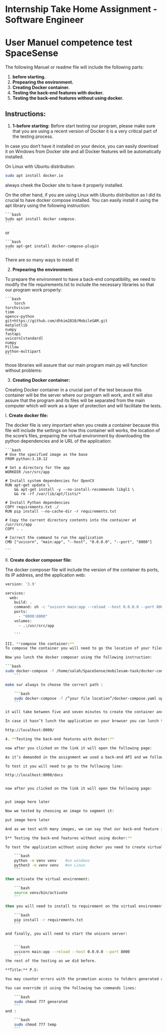 # Internship Take Home Assignment - Software Engineer
# User Manuel competence test SpaceSense
The following Manuel or readme file will include the following parts:

1. **before starting.**
2. **Prepearing the environment.**
3. **Creating Docker container.**
4. **Testing the back-end features with docker.**
5. **Testing the back-end features without using docker.**


## Instructions:

1. **1-before starting:**
Before start testing our program, please make sure that you are using a recent version of Docker it is a very critical part of the testing process.

In case you don’t have it installed on your device, you can easily download it on Windows from Docker site and all Docker features will be automatically installed.

On Linux with Ubuntu distribution:

```bash
sudo apt install docker.io
 ```

always cheek the Docker site to have it properly installed.

On the other hand, if you are using Linux with Ubuntu distribution as I did its crucial to have docker compose installed. You can easily install it using the apt library using the following instruction:


    ```bash
    Sudo apt install docker compose.
    ```
or

    ```bash
    sudo apt-get install docker-compose-plugin
    ```
There are so many ways to install it!

2. **Prepearing the environment:**

To prepare the environment to have a back-end compatibility, we need to modify the file requirements.txt to include the necessary libraries so that our program work properly:

    ```bash
        torch
    torchvision
    timm
    opencv-python
    git+https://github.com/dhkim2810/MobileSAM.git
    matplotlib
    numpy
    fastapi
    uvicorn[standard]
    numpy
    Pillow
    python-multipart
    ```
those libraries will assure that our main program main.py will function without problems:  

3. **Creating Docker container:**

Creating Docker container in a crucial part of the test because this container will be the server where our program will work, and it will also assure that the program and its files will be separated from the main computer which will work as a layer of protection and will facilitate the tests.

I. **Create docker file:**

The docker file is very important when you create a container because this file will include the settings on how this container will works, the location of the score’s files, preparing the virtual environment by downloading the python dependencies and le URL of the application:

    ```bash
    # Use the specified image as the base
    FROM python:3.10.12

    # Set a directory for the app
    WORKDIR /usr/src/app

    # Install system dependencies for OpenCV
    RUN apt-get update \
        && apt-get install -y --no-install-recommends libgl1 \
        && rm -rf /var/lib/apt/lists/*

    # Install Python dependencies
    COPY requirements.txt ./
    RUN pip install --no-cache-dir -r requirements.txt

    # Copy the current directory contents into the container at /usr/src/app
    COPY . .

    # Correct the command to run the application
    CMD ["uvicorn", "main:app", "--host", "0.0.0.0", "--port", "8000"]

    ```

II. **Create docker composer file:**

The docker composer file will include the version of the container its ports, its IP address, and the application web:

```bash
version: '3.9'

services:
  web:
    build: .
    command: sh -c "uvicorn main:app --reload --host 0.0.0.0 --port 8000"
    ports:
      - "8000:8000"
    volumes:
      - .:/usr/src/app

    ```

III. **compose the container:**
To compose the container you will need to go the location of your files,main.py ,Dockerfile , Docker composer …etc

Now you lunch the docker composer using the following instruction:

```bash
sudo docker-compose -f /home/salah/SpaceSense/mobilesam-task/docker-compose.yaml up –build
    ```

make sur always to choose the correct path :

    ```bash
    sudo docker-compose -f /”your file location”/docker-compose.yaml up –build
    ```

it will take between five and seven minutes to create the container and lunch the application. 

In case it hasn’t lunch the application on your browser you can lunch the application using the following link:

http://localhost:8000/

4. **Testing the back-end features with docker:**

now after you clicked on the link it will open the following page:

As it’s demanded in the assignment we used a back-end API and we followed your suggestion and we have used Fast API, we have chosen fast API as it provides a good documentation and clear way to test the back-end features without the need to develop HTML interface.

To test it you will need to go to the following line:

http://localhost:8000/docs


now after you clicked on the link it will open the following page:


put image here later 

Now we tested by choosing an image to segment it:

put image here later 

And as we test with many images, we can say that our back-end feature is fully functional which mean the back-end feature works well.

5** Testing the back-end features without using docker:**

To test the application without using docker you need to create virtual environment:

    ```bash
    python -m venv venv    #on windows
    python3 -m venv venv   #on Linux
    ```

then activate the virtual environment:

    ```bash
    source venv/bin/activate
    ```

then you will need to install to requirement on the virtual environment:

    ```bash
    pip install -r requirements.txt
    ```

and finally, you will need to start the unicorn server:


    ```bash
    uvicorn main:app --reload --host 0.0.0.0 --port 8000
    ```
the rest of the testing as we did before.

**Title:** P.S:

You may counter errors with the promotion access to folders generated and temp while testing without Docker.

You can override it using the following two commands lines:

    ```bash
    sudo chmod 777 generated
    ```
and :

    ```bash
    sudo chmod 777 temp
    ```
